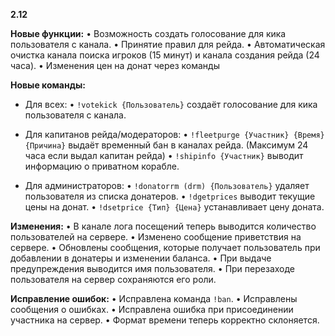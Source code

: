 **2.12**

**Новые функции:**
• Возможность создать голосование для кика пользователя с канала.
• Принятие правил для рейда.
• Автоматическая очистка канала поиска игроков (15 минут) и канала создания рейда (24 часа).
• Изменения цен на донат через команды

**Новые команды:**
- Для всех:
• `!votekick {Пользователь}` создаёт голосование для кика пользователя с канала.

- Для капитанов рейда/модераторов:
• `!fleetpurge {Участник} {Время} {Причина}` выдаёт временный бан в каналах рейда. (Максимум 24 часа если выдал капитан рейда)
• `!shipinfo {Участник}` выводит информацию о приватном корабле.

- Для администраторов:
• `!donatorrm (drm) {Пользователь}` удаляет пользователя из списка донатеров.
• `!dgetprices` выводит текущие цены на донат.
• `!dsetprice {Тип} {Цена}` устанавливает цену доната.

**Изменения:**
• В канале лога посещений теперь выводится количество пользователей на сервере.
• Изменено сообщение приветствия на сервере.
• Обновлены сообщения, которые получает пользователь при добавлении в донатеры и изменении баланса.
• При выдаче предупреждения выводится имя пользователя.
• При перезаходе пользователя на сервер сохраняются его роли. 

**Исправление ошибок:**
• Исправлена команда `!ban`.
• Исправлены сообщения о ошибках.
• Исправлена ошибка при присоединении участника на сервер.
• Формат времени теперь корректно склоняется.